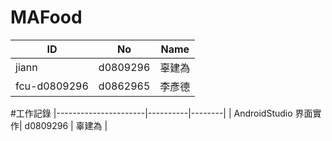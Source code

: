 # MAFood
| ID           | No       | Name   |
|--------------|----------|--------|
| jiann        | d0809296 | 辜建為 |
| fcu-d0809296 | d0862965 | 李彥德 |

#工作記錄
|----------------------|----------|--------|
| AndroidStudio 界面實作| d0809296 | 辜建為 |
